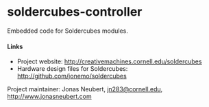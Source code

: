 soldercubes-controller
======================

Embedded code for Soldercubes modules. 

#### Links

 * Project website: http://creativemachines.cornell.edu/soldercubes
 * Hardware design files for Soldercubes: http://github.com/jonemo/soldercubes

Project maintainer: Jonas Neubert, jn283@cornell.edu, http://www.jonasneubert.com
